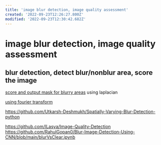 ```yaml
---
title: 'image blur detection, image quality assessment'
created: '2022-09-23T12:26:27.800Z'
modified: '2022-09-23T12:30:42.682Z'
---
```


# image blur detection, image quality assessment

## blur detection, detect blur/nonblur area, score the image

[score and output mask for blurry areas](https://github.com/WillBrennan/BlurDetection2) using laplacian

[using fourier transform](https://github.com/whdcumt/BlurDetection)

https://github.com/Utkarsh-Deshmukh/Spatially-Varying-Blur-Detection-python

https://github.com/ILasya/Image-Quality-Detection
https://github.com/RahulGopan0/Blur-Image-Detection-Using-CNN/blob/main/blurVsClear.ipynb
